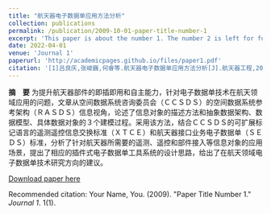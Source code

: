 ```yaml
---
title: "航天器电子数据单应用方法分析"
collection: publications
permalink: /publication/2009-10-01-paper-title-number-1
excerpt: 'This paper is about the number 1. The number 2 is left for future work.'
date: 2022-04-01
venue: 'Journal 1'
paperurl: 'http://academicpages.github.io/files/paper1.pdf'
citation: '[1]吕良庆,张峻巍,何睿等.航天器电子数据单应用方法分析[J].航天器工程,2022,31(02):126-131.'
---
```

**摘　要**  为提升航天器部件的即插即用和自主能力，针对电子数据单技术在航天领域应用的问题，文章从空间数据系统咨询委员会（ＣＣＳＤＳ）的空间数据系统参考架构（ＲＡＳＤＳ）信息视角，论述了信息对象的描述方法和抽象数据架构、数据模型、具体数据对象的３个建模过程。采用该方法，结合ＣＣＳＤＳ的可扩展标记语言的遥测遥控信息交换标准（ＸＴＣＥ）和航天器接口业务电子数据单（ＳＥＤＳ）标准，分析了针对航天器所需要的遥测、遥控和部件接入等信息对象的应用场景，提出了相应的插件式电子数据单工具系统的设计思路，给出了在航天领域电子数据单技术研究方向的建议。

[Download paper here](http://kfzjw008.github.io/files/paper1.pdf)

Recommended citation: Your Name, You. (2009). "Paper Title Number 1." <i>Journal 1</i>. 1(1).